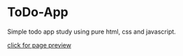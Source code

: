 # ToDo-App

Simple todo app study using pure html, css and javascript.

[click for page preview](https://malisuslu.github.io/todo-app/)